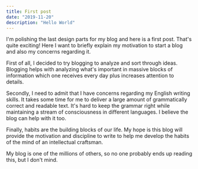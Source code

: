 ```yaml
---
title: First post
date: "2019-11-20"
description: "Hello World"
---
```


I'm polishing the last design parts for my blog and here is a first post. That's quite exciting! Here I want to briefly explain my motivation to start a blog and also my concerns regarding it.

First of all, I decided to try blogging to analyze and sort through ideas. Blogging helps with analyzing what's important in massive blocks of information which one receives every day plus increases attention to details.

Secondly, I need to admit that I have concerns regarding my English writing skills. It takes some time for me to deliver a large amount of grammatically correct and readable text. It's hard to keep the grammar right while maintaining a stream of consciousness in different languages. I believe the blog can help with it too.

Finally, habits are the building blocks of our life. My hope is this blog will provide the motivation and discipline to write to help me develop the habits of the mind of an intellectual craftsman.

My blog is one of the millions of others, so no one probably ends up reading this, but I don't mind.
